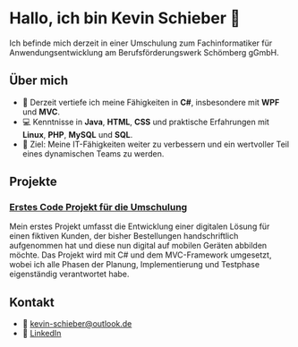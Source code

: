 # Hallo, ich bin Kevin Schieber 👋

Ich befinde mich derzeit in einer Umschulung zum Fachinformatiker für Anwendungsentwicklung am Berufsförderungswerk Schömberg gGmbH. 

## Über mich

- 🌱 Derzeit vertiefe ich meine Fähigkeiten in **C#**, insbesondere mit **WPF** und **MVC**.
- 💻 Kenntnisse in **Java**, **HTML**, **CSS** und praktische Erfahrungen mit **Linux**, **PHP**, **MySQL** und **SQL**.
- 🎯 Ziel: Meine IT-Fähigkeiten weiter zu verbessern und ein wertvoller Teil eines dynamischen Teams zu werden.

## Projekte

### [Erstes Code Projekt für die Umschulung]([https://github.com/IhrBenutzername/Projekt1](https://github.com/schieby/Projekt_Umschulung_DigitaleBestellungsaufnahme.git))
Mein erstes Projekt umfasst die Entwicklung einer digitalen Lösung für einen fiktiven Kunden, der bisher Bestellungen handschriftlich aufgenommen hat und diese nun digital auf mobilen Geräten abbilden möchte. 
Das Projekt wird mit C# und dem MVC-Framework umgesetzt, wobei ich alle Phasen der Planung, Implementierung und Testphase eigenständig verantwortet habe.



## Kontakt

- 📧 [kevin-schieber@outlook.de](mailto:kevin-schieber@outlook.de)
- 💼 [LinkedIn](www.linkedin.com/in/kevin-schieber-40a481313)
